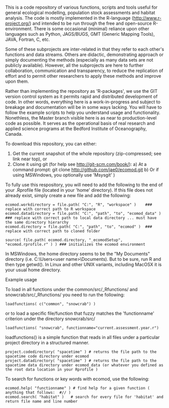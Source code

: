 
This is a code repository of various functions, scripts and tools useful for general ecological modelling, population stock assessments and habitat analysis. The code is mostly implemented in the R-language (http://www.r-project.org/) and intended to be run through the free and open-source R-environment. There is some occasional (minimal) reliance upon other languages such as Python, JAGS/BUGS, GMT (Generic Mapping Tools), JAVA, Fortran, C, etc. 

Some of these subprojects are inter-related in that they refer to each other's functions and data streams. Others are didactic, demonstrating approach or simply documenting the methods (especially as many data sets are not publicly available). However, all the subprojects are here to further collaboration, communication and transparency, to reduce the replication of effort and to permit other researchers to apply these methods and improve upon them. 

Rather than implementing the repository as 'R-packages', we use the GIT version control system as it permits rapid and distributed development of code. In other words, everything here is a work-in-progress and subject to breakage and documentation will be in some ways lacking. You will have to follow the example scripts to help you understand usage and functionality. Nonethless, the Master branch visible here is as near to production-level code as possible. It serves as the operational basis of real research and applied science programs at the Bedford Institute of Oceanography, Canada.

To download this repository, you can either:

  1. Get the current snapshot of the whole repository (zip-compressed; see link near top), or 
  2. Clone it using git (for help see http://git-scm.com/book/): 
       a) At a command prompt: git clone http://github.com/jae0/ecomod.git 
       b) Or if using MSWindows, you optionally use 'Msysgit' )  


To fully use this respository, you will need to add the following to the end of your .Rprofile file (located in your 'home' directory).  If this file does not already exist, simply create a new file and add the following:

    ecomod.workdirectory = file.path( "C:", "R", "workspace" )    ### replace with correct path to R workspace
    ecomod.datadirectory = file.path( "C:", "path", "to", "ecomod_data" )  ### replace with correct path to local data directory ... must have the same directory hierarchy
    ecomod.directory = file.path( "C:", "path", "to", "ecomod" )  ### replace with correct path to cloned folder
	
    source( file.path( ecomod.directory, "_ecomodSetup", "ecomod.rprofile.r" ) ) ### initializes the ecomod environment

In MSWindows, the home directory seems to be the "My Documents" directory (i.e. C:\Users\<user name>\Documents). But to be sure, run R and then type getwd(). In Linux and other UNIX variants, including MacOSX it is your usual home directory. 


Example usage 

To load in all functions under the common/src/_Rfunctions/ and snowcrab/src/_Rfunctions/ you need to run the following:

    loadfunctions( c("common", "snowcrab") )  

or to load a specific file/function that fuzzy matches the 'functionname' criterion under the directory snowcrab/src/

    loadfunctions( "snowcrab", functionname="current.assessment.year.r")  
    

loadfunctions() is a simple function that reads in all files under a particular project directory in a structured manner. 

    project.codedirectory( "spacetime" ) # returns the file path to the spacetime code directory under ecomod
    project.datadirectory( "spacetime" ) # returns the file path to the spacetime data directory under ecomod_data (or whatever you defined as the root data location in your Rprofile )

To search for functions or key words with ecomod, use the following:

    ecomod.help( "functionname" ) # find help for a given function ( anything that follows:  #// )
    ecomod.search( "habitat" )   # search for every file for 'habitat' and return file name and line number

